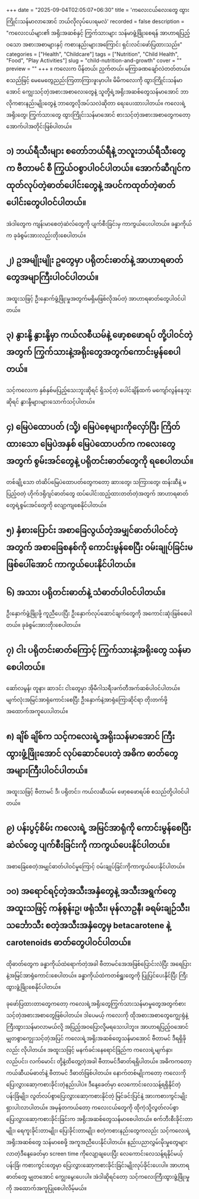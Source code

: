 +++
date = "2025-09-04T02:05:07+06:30"
title = 'ကလေးငယ်လေးတွေ ထွားကြိုင်းသန်မာလာအောင် ဘယ်လိုလုပ်ပေးရမလဲ'
recorded = false
description = "ကလေးငယ်များ၏ အရိုးအဆစ်နှင့် ကြွက်သားများ သန်မာဖွံ့ဖြိုးစေရန် အာဟာရပြည့်ဝသော အစားအစာများနှင့် ကစားနည်းများအကြောင်း ရှင်းလင်းဖော်ပြထားသည်။"
categories = ["Health", "Childcare"]
tags = ["Nutrition", "Child Health", "Food", "Play Activities"]
slug = "child-nutrition-and-growth"
cover = ""
preview = ""
+++
။ ကလေးက ပိန်တယ်၊ ညှက်တယ်၊ မကြာခဏချော်လဲတတ်တယ်။ စသည်ဖြင့် မေမေတွေညည်းကြတာကြားဖူးမှာပါ။ မိမိကလေးကို ထွားကြိုင်းသန်မာအောင် ကျွေးသင့်တဲ့အစားအစာလေးတွေနဲ့ သူတို့ရဲ့အရိုးအဆစ်တွေသန်မာအောင် ဘာလိုကစားနည်းမျိုးတွေနဲ့ ဘာတွေလိုအပ်သလဲဆိုတာ ရေးပေးထားပါတယ်။ ကလေးရဲ့အရိုးတွေ၊ ကြွက်သားတွေ ထွားကြိုင်းသန်မာအောင် စားသင့်တဲ့အစားအစာတွေကတော့ အောက်ပါအတိုင်းဖြစ်ပါတယ်။ 

## ၁) ဘယ်ရီသီးများ စတော်ဘယ်ရီနဲ့ ဘလူးဘယ်ရီသီးတွေက ဗီတာမင် စီ ကြွယ်ဝစွာပါဝင်ပါတယ်။ အောက်ဆီဂျင်ကထုတ်လုပ်တဲ့ဓာတ်ပေါင်းတွေနဲ့ အပင်ကထုတ်တဲ့ဓာတ်ပေါင်းတွေပါဝင်ပါတယ်။
အဲဒါတွေက ကျန်းမာစေတဲ့ဆဲလ်တွေကို ပျက်စီးခြင်းမှ ကာကွယ်ပေးပါတယ်။ ခန္ဓာကိုယ်က ခုခံစွမ်းအားလည်းတိုးစေပါတယ်။ 

## ၂) ဥအမျိုးမျိုး ဥတွေမှာ ပရိုတင်းဓာတ်နဲ့ အာဟာရဓာတ်တွေအမျာကြီးပါဝင်ပါတယ်။
အထူးသဖြင့် ဦးနှောက်ဖွံ့ဖြိုးမှုအတွက်မရှိမဖြစ်လိုအပ်တဲ့ အာဟာရဓာတ်တွေပါဝင်ပါတယ်။ 

## ၃) နွားနို့ နွားနို့မှာ ကယ်လစီယမ်နဲ့ ဖော့စဖောရပ် တို့ပါဝင်တဲ့အတွက် ကြွက်သားနဲ့အရိုးတွေအတွက်ကောင်းမွန်စေပါတယ်။
သင့်ကလေးက နှစ်နှစ်မပြည့်သေးဘူးဆိုရင် ရှိသင့်တဲ့ ပေါင်ချိန်ထက် မကျော်လွန်နေဘူးဆိုရင် နွားနို့်များများသောက်သင့်ပါတယ်။ 

## ၄) မြေပဲထောပတ် (သို့) မြေပဲစေ့များကိုလှော်ပြီး ကြိတ်ထားသော မြေပဲအနှစ် မြေပဲထောပတ်က ကလေးတွေအတွက် စွမ်းအင်တွေနဲ့ ပရိုတင်းဓာတ်တွေကို ရစေပါတယ်။
တစ်ချို့သော တံဆိပ်မြေပဲထောပတ်တွေကတော့ ဆားတွေ၊ သကြားတွေ၊ ထန်းဆီနဲ့ မပြည့်ဝတဲ့ ဟိုက်ဒရိုဂျင်ဓာတ်တွေ ထပ်ပေါင်းထည့်ထားတတ်တဲ့အတွက် အာဟာရဓာတ်တွေရဲ့စွမ်းအင်တွေကို လျော့ကျစေနိုင်ပါတယ်။ 

## ၅) နှံစားပြောင်း အစာခြေလွယ်တဲ့အမျှင်ဓာတ်ပါဝင်တဲ့အတွက် အစာခြေစနစ်ကို ကောင်းမွန်စေပြီး ဝမ်းချုပ်ခြင်းမဖြစ်ပေါ်အောင် ကာကွယ်ပေးနိုင်ပါတယ်။ 

## ၆) အသား ပရိုတင်းဓာတ်နဲ့ သံဓာတ်ပါဝင်ပါတယ်။
ဦးနှောက်ဖွံ့ဖြိုးဖို့ ကူညီပေးပြီး ဦးနှောက်လုပ်ဆောင်ချက်တွေကို အကောင်းဆုံးဖြစ်စေပါတယ်။ ခုခံစွမ်းအားတိုးစေပါတယ်။ 

## ၇) ငါး ပရိုတင်းဓာတ်ကြောင့် ကြွက်သားနဲ့အရိုးတွေ သန်မာစေပါတယ်။
ဆော်လမွန်၊ တူနာ၊ ဆာဒင်း ငါးတွေမှာ အိုမီဂါသရီးဖက်တီအက်ဆစ်ပါဝင်ပါတယ်။ မျက်လုံးအမြင်အာရုံကောင်းစေပြီး ဦးနှောက်နဲ့အာရုံကြောဆိုင်ရာ တိုးတက်ဖို့ အထောက်အကူပေးပါတယ်။ 

## ၈) ချိစ် ချိစ်က သင့်ကလေးရဲ့အရိုးသန်မာအောင် ကြီးထွားဖွံ့ဖြိုးအောင် လုပ်ဆောင်ပေးတဲ့ အဓိက ဓာတ်တွေအများကြီးပါဝင်ပါတယ်။
အထူးသဖြင့် ဗီတာမင် ဒီ၊ ပရိုတင်း၊ ကယ်လဆီယမ်၊ ဖော့စဖောရပ်စ် စသည်တို့ပါဝင်ပါတယ်။ 

## ၉) ပန်းပွင့်စိမ်း ကလေးရဲ့ အမြင်အာရုံကို ကောင်းမွန်စေပြီး ဆဲလ်တွေ ပျက်စီးခြင်းကို ကာကွယ်ပေးနိုင်ပါတယ်။
အစာခြေစေတဲ့အမျှင်ဓာတ်ပါဝင်မှုကြောင့် ဝမ်းချုပ်ခြင်းကိုကာကွယ်ပေးနိုင်ပါတယ်။ 

## ၁၀) အရောင်ရင့်တဲ့အသီးအနှံတွေနဲ့ အသီးအရွက်တွေ အထူးသဖြင့် ကန်စွန်းဥ၊ ဖရုံသီး၊ မုန်လာဥနီ၊ ခရမ်းချဉ်သီး၊ သင်္ဘောသီး စတဲ့အသီးအနှံတွေမှ betacarotene နဲ့ carotenoids ဓာတ်တွေပါဝင်ပါတယ်။
ထိုဓာတ်တွေက ခန္ဓာကိုယ်ထဲရောက်တဲ့အခါ ဗီတာမင်အေအဖြစ်ပြောင်းလဲပြီး အရေပြားနဲ့အမြင်အာရုံကောင်းစေပါတယ်။ ခန္ဓာကိုယ်ထဲကတစ်ရှူးတွေကို ပြုပြင်ပေးနိုင်ပြီး ကြီးထွားဖွံ့ဖြိုးစေနိုင်ပါတယ်။

ခုဖော်ပြထားတာတွေကတော့ ကလေးရဲ့အရိုးတွေကြွက်သားသန်မာမှုတွေအတွက်စားသင့်တဲ့အစားအစာတွေဖြစ်ပါတယ်။ ဒါပေမယ့် ကလေးကို ထိုအစားအစာတွေကျွေးရုံနဲ့ ကြီးထွားသန်မာလာမယ်လို့ အပြည့်အဝပြောလို့မရသေးပါဘူး။ အာဟာရပြည့်ဝအောင် မျှတစွာကျွေးသင့်တဲ့အပြင် ကလေးရဲ့အရိုးအဆစ်တွေသန်မာအောင် ဗီတာမင် ဒီရရှိဖိုလည်း လိုပါတယ်။ အထူးသဖြင့် မနက်ခင်းနေရောင်ခြည်က ကလေးရဲ့မျက်နှာ၊ လည်ပင်း၊ လက်မောင်း တို့နဲ့ထိတွေ့တဲ့အခါ ဗီတာမင်ဒီဓာတ်ရရှိပါတယ်။ အဓိကကတော့ ကယ်ဆီယမ်ဓာတ်နဲ့ ဗီတာမင် ဒီဓာတ်ဖြစ်ပါတယ်။ နောက်တစ်မျိုးကတော့ ကလေးကို ပြေးလွှားဆော့ကစားခိုင်းတဲ့နည်းပါပဲ။ ဒီနေ့ခေတ်မှာ လေကောင်းလေသန့်ရရှိနိုင်တဲ့ ပန်းခြံမျိုး၊ လွတ်လပ်စွာပြေးလွှားဆော့ကစားနိုင်တဲ့ မြင်ခင်းပြင်နဲ့ အားကစားကွင်းမျိုး ရှားပါးလာပါတယ်။ အမှန်တကယ်တော့ ကလေးငယ်တွေကို ထိုကဲ့သို့လွတ်လပ်စွာပြေးလွှားဆော့ကစားခိုင်းခြင်းက အရိုးအဆစ်တွေသန်မာစေပါတယ်။ စက်ဘီးစီးခိုင်းတာမျိုး၊ ရေကူးခိုင်းတာမျိုး၊ ပြေးခိုင်းတာမျိုး၊ စတဲ့ကစားနည်းတွေကလည်း သင့်ကလေးရဲ့အရိုးအဆစ်တွေ သန်မာစေဖို့ အကူအညီပေးနိုင်ပါတယ်။ နည်းပညာလွှမ်းမိုးမှုတွေများလာတဲ့ဒီနေ့ခေတ်မှာ screen time ကိုလျော့ချပေးပြီး လေကောင်းလေသန့်ရနိုင်မယ့် ပန်းခြံ၊ ကစားကွင်းတွေမှာ ပြေးလွှားဆော့ကစားခိုင်းခြင်းမျိုးလုပ်ခိုင်းပေးပါ။ အာဟာရဓာတ်တွေ မျှတအောင် ကျွေးမွေးပေးပါ။ အဲဒါဆိုရင်တော့ သင့်ကလေးကြီးထွားဖွံ့ဖြိုးမှုကို အထောက်အကူပြုစေပါလိမ့်မယ်။ 